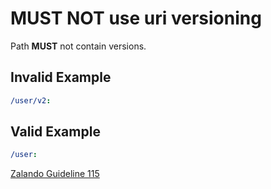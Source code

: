 # **MUST NOT** use uri versioning

Path **MUST** not contain versions. 

## Invalid Example

``` yaml
/user/v2:
```

## Valid Example

``` yaml
/user:
```

[Zalando Guideline 115](https://opensource.zalando.com/restful-api-guidelines/#115)